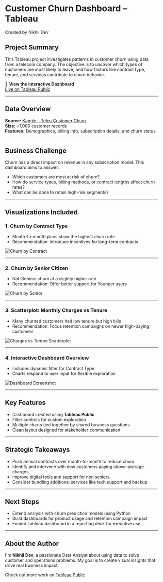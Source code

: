 # Customer Churn Dashboard – Tableau

Created by Nikhil Dev

## Project Summary

This Tableau project investigates patterns in customer churn using data from a telecom company. The objective is to uncover which types of customers are most likely to leave, and how factors like contract type, tenure, and services contribute to churn behavior.

🔗 **View the Interactive Dashboard**  
[Live on Tableau Public](https://public.tableau.com/...)

---

## Data Overview

**Source:** [Kaggle – Telco Customer Churn](https://www.kaggle.com/datasets/blastchar/telco-customer-churn)  
**Size:** ~7,000 customer records  
**Features:** Demographics, billing info, subscription details, and churn status

---

## Business Challenge

Churn has a direct impact on revenue in any subscription model. This dashboard aims to answer:
- Which customers are most at risk of churn?
- How do service types, billing methods, or contract lengths affect churn rates?
- What can be done to retain high-risk segments?

---

## Visualizations Included

### 1. Churn by Contract Type
-  Month-to-month plans show the highest churn rate
-  Recommendation: Introduce incentives for long-term contracts

![Churn by Contract](https://github.com/nikhildevm/Customer_churn_tableau/blob/main/Churn%20Rate%20By%20Contract.png?raw=true)

---

### 2. Churn by Senior Citizen
-  Not-Seniors churn at a slightly higher rate
-  Recommendation: Offer better support for Younger users

![Churn by Senior](https://github.com/nikhildevm/Customer_churn_tableau/blob/main/Churn%20By%20Senior.png?raw=true)

---

### 3. Scatterplot: Monthly Charges vs Tenure
-  Many churned customers had low tenure but high bills
-  Recommendation: Focus retention campaigns on newer high-paying customers

![Charges vs Tenure Scatterplot](https://github.com/nikhildevm/Customer_churn_tableau/blob/main/Churn%20Charges%20VS%20Tenure.png?raw=true)

---

### 4. Interactive Dashboard Overview
- Includes dynamic filter for Contract Type
- Charts respond to user input for flexible exploration

![Dashboard Screenshot](https://github.com/nikhildevm/Customer_churn_tableau/blob/main/Dashboard.png?raw=true)

---

## Key Features

- Dashboard created using **Tableau Public**
- Filter controls for custom exploration
- Multiple charts tied together by shared business questions
- Clean layout designed for stakeholder communication

---

## Strategic Takeaways

- Push annual contracts over month-to-month to reduce churn
- Identify and intervene with new customers paying above-average charges
- Improve digital tools and support for non seniors
- Consider bundling additional services like tech support and backup

---

## Next Steps

- Extend analysis with churn prediction models using Python
- Build dashboards for product usage and retention campaign impact
- Embed Tableau dashboard in a reporting deck for executive use

---

## About the Author

I'm **Nikhil Dev**, a passionate Data Analyst about using data to solve customer and operations problems. My goal is to create visual insights that drive real business impact.


 Check out more work on [Tableau Public](https://public.tableau.com/app/profile/nikhil.dev.murali/)
